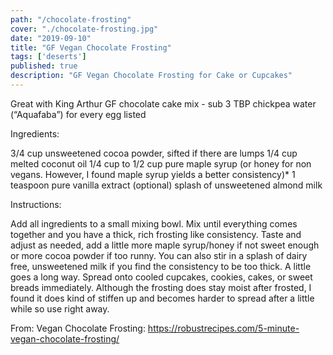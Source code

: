 ```yaml
---
path: "/chocolate-frosting"
cover: "./chocolate-frosting.jpg"
date: "2019-09-10"
title: "GF Vegan Chocolate Frosting"
tags: ['deserts']
published: true
description: "GF Vegan Chocolate Frosting for Cake or Cupcakes"
---
```


Great with King Arthur GF chocolate cake mix - sub 3 TBP chickpea water (“Aquafaba”) for every egg listed

Ingredients:

3/4 cup unsweetened cocoa powder, sifted if there are lumps
1/4 cup melted coconut oil
1/4 cup to 1/2 cup pure maple syrup (or honey for non vegans. However, I found maple syrup yields a better consistency)*
1 teaspoon pure vanilla extract
(optional) splash of unsweetened almond milk

Instructions:

Add all ingredients to a small mixing bowl. Mix until everything comes together and you have a thick, rich frosting like consistency.
Taste and adjust as needed, add a little more maple syrup/honey if not sweet enough or more cocoa powder if too runny.
You can also stir in a splash of dairy free, unsweetened milk if you find the consistency to be too thick. A little goes a long way.
Spread onto cooled cupcakes, cookies, cakes, or sweet breads immediately. Although the frosting does stay moist after frosted, I found it does kind of stiffen up and becomes harder to spread after a little while so use right away.

From: Vegan Chocolate Frosting: <https://robustrecipes.com/5-minute-vegan-chocolate-frosting/>
